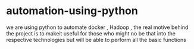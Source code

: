 # automation-using-python
we are using python to automate docker , Hadoop , 
the real motive behind the project is to makeit useful for those who might no be that into the respective technologies but will be able to perform all the basic functions
